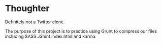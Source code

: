 
# Thoughter

Definitely not a Twitter clone.

The purpose of this project is to practice using Grunt to compress our files including SASS JShint index.html and karma.  
